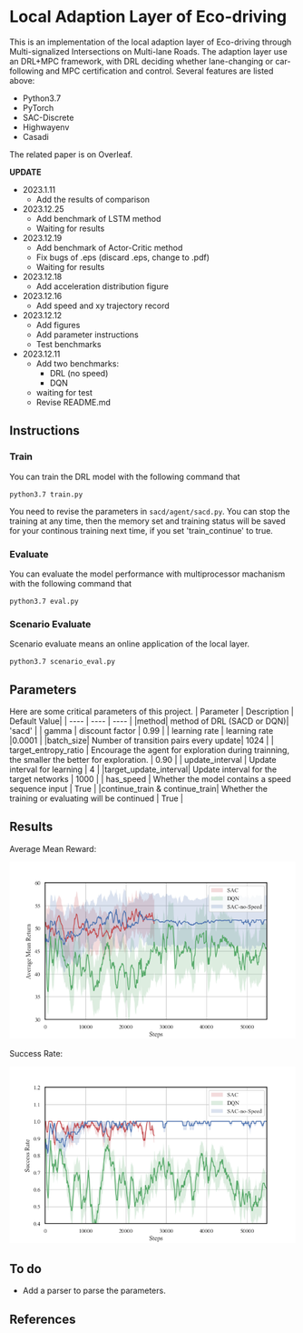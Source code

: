 # Local Adaption Layer of Eco-driving 
This is an implementation of the local adaption layer of Eco-driving through Multi-signalized Intersections on Multi-lane Roads. The adaption layer use an DRL+MPC framework, with DRL deciding whether lane-changing or car-following  and MPC certification and control. Several features are listed above:
- Python3.7
- PyTorch
- SAC-Discrete
- Highwayenv
- Casadi

The related paper is on Overleaf.

**UPDATE**
- 2023.1.11
    - Add the results of comparison
- 2023.12.25
    - Add benchmark of LSTM method
    - Waiting for results
- 2023.12.19
    - Add benchmark of Actor-Critic method
    - Fix bugs of .eps (discard .eps, change to .pdf)
    - Waiting for results
- 2023.12.18
    - Add acceleration distribution figure
- 2023.12.16
    - Add speed and xy trajectory record
- 2023.12.12
    - Add figures
    - Add parameter instructions
    - Test benchmarks
- 2023.12.11
    - Add two benchmarks:
        - DRL (no speed)
        - DQN
    - waiting for test
    - Revise README.md
## Instructions
### Train
You can train the DRL model with the following command that
```
python3.7 train.py
```
You need to revise the parameters in ``sacd/agent/sacd.py``. You can stop the training at any time, then the memory set and training status will be saved for your continous training next time, if you set 'train_continue' to true.
### Evaluate
You can evaluate the model performance with multiprocessor machanism with the following command that
```
python3.7 eval.py
```
### Scenario Evaluate
Scenario evaluate means an online application of the local layer.
```
python3.7 scenario_eval.py
```
## Parameters
Here are some critical parameters  of this project.
|  Parameter   | Description | Default Value|
|  ----  | ----  | ---- |
|method| method of DRL (SACD or DQN)| 'sacd' |
| gamma | discount factor | 0.99 |
| learning rate | learning rate |0.0001 |
|batch_size| Number of transition pairs every update| 1024 |
| target_entropy_ratio  | Encourage the agent for exploration during trainning, the smaller the better for exploration.  | 0.90 |
| update_interval | Update interval for learning | 4 |
|target_update_interval| Update interval for the target networks | 1000 |
| has_speed  | Whether the model contains a speed sequence input | True |
|continue_train & continue_train| Whether the training or evaluating will be continued | True |


## Results
Average Mean Reward:

![image](https://github.com/asdleng/sacd/blob/master/sacd/agent/Rewards.png)

Success Rate:

![image](https://github.com/asdleng/sacd/blob/master/sacd/agent/Success_rate.png)
## To do
- Add a parser to parse the parameters.

## References

